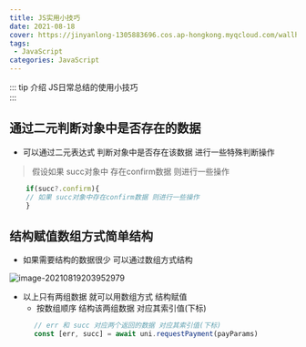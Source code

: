 ```yaml
---
title: JS实用小技巧
date: 2021-08-18
cover: https://jinyanlong-1305883696.cos.ap-hongkong.myqcloud.com/wallhaven-o3lpzl.jpg
tags:
 - JavaScript
categories: JavaScript
---
```


::: tip 介绍
JS日常总结的使用小技巧 <br>
:::

<!-- more -->



## 通过二元判断对象中是否存在的数据

* 可以通过二元表达式 判断对象中是否存在该数据 进行一些特殊判断操作

> 假设如果 succ对象中 存在confirm数据 则进行一些操作

```js
    if(succ?.confirm){
	// 如果 succ对象中存在confirm数据 则进行一些操作
    }
```

## 结构赋值数组方式简单结构

* 如果需要结构的数据很少 可以通过数组方式结构

![image-20210819203952979](https://jinyanlong-1305883696.cos.ap-hongkong.myqcloud.com/image-20210819203952979.png)

* 以上只有两组数据 就可以用数组方式 结构赋值
  * 按数组顺序 结构该两组数据 对应其索引值(下标)

```js
      // err 和 succ 对应两个返回的数据 对应其索引值(下标)
      const [err, succ] = await uni.requestPayment(payParams)
```

